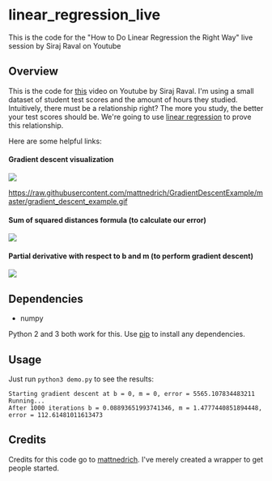 # linear_regression_live
This is the code for the "How to Do Linear Regression the Right Way" live session by Siraj Raval on Youtube


## Overview

This is the code for [this](https://youtu.be/uwwWVAgJBcM) video on Youtube by Siraj Raval. I'm using a small dataset of student test scores and the amount of hours they studied. Intuitively, there must be a relationship right? The more you study, the better your test scores should be. We're going to use [linear regression](https://onlinecourses.science.psu.edu/stat501/node/250) to prove this relationship.

Here are some helpful links:

#### Gradient descent visualization

![](https://raw.githubusercontent.com/mattnedrich/GradientDescentExample/master/gradient_descent_example.gif)

https://raw.githubusercontent.com/mattnedrich/GradientDescentExample/master/gradient_descent_example.gif

#### Sum of squared distances formula (to calculate our error)
![](https://spin.atomicobject.com/wp-content/uploads/linear_regression_error1.png)

#### Partial derivative with respect to b and m (to perform gradient descent)
![](https://spin.atomicobject.com/wp-content/uploads/linear_regression_gradient1.png)

## Dependencies

* numpy

Python 2 and 3 both work for this. Use [pip](https://pip.pypa.io/en/stable/) to install any dependencies.

## Usage

Just run ``python3 demo.py`` to see the results:

   ```
Starting gradient descent at b = 0, m = 0, error = 5565.107834483211
Running...
After 1000 iterations b = 0.08893651993741346, m = 1.4777440851894448, error = 112.61481011613473
   ```

## Credits

Credits for this code go to [mattnedrich](https://github.com/mattnedrich). I've merely created a wrapper to get people started.
